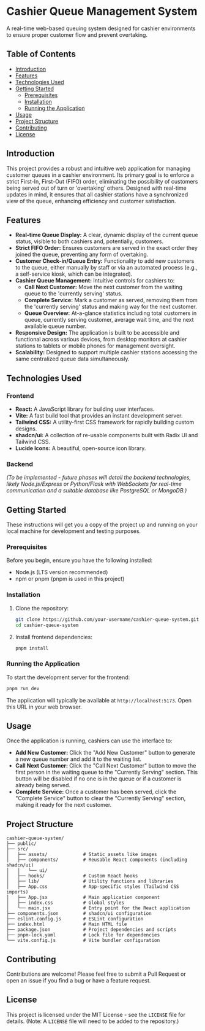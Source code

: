 # Cashier Queue Management System

A real-time web-based queuing system designed for cashier environments to ensure proper customer flow and prevent overtaking.

## Table of Contents

- [Introduction](#introduction)
- [Features](#features)
- [Technologies Used](#technologies-used)
- [Getting Started](#getting-started)
  - [Prerequisites](#prerequisites)
  - [Installation](#installation)
  - [Running the Application](#running-the-application)
- [Usage](#usage)
- [Project Structure](#project-structure)
- [Contributing](#contributing)
- [License](#license)

## Introduction

This project provides a robust and intuitive web application for managing customer queues in a cashier environment. Its primary goal is to enforce a strict First-In, First-Out (FIFO) order, eliminating the possibility of customers being served out of turn or 'overtaking' others. Designed with real-time updates in mind, it ensures that all cashier stations have a synchronized view of the queue, enhancing efficiency and customer satisfaction.

## Features

- **Real-time Queue Display:** A clear, dynamic display of the current queue status, visible to both cashiers and, potentially, customers.
- **Strict FIFO Order:** Ensures customers are served in the exact order they joined the queue, preventing any form of overtaking.
- **Customer Check-in/Queue Entry:** Functionality to add new customers to the queue, either manually by staff or via an automated process (e.g., a self-service kiosk, which can be integrated).
- **Cashier Queue Management:** Intuitive controls for cashiers to:
  - **Call Next Customer:** Move the next customer from the waiting queue to the 'currently serving' status.
  - **Complete Service:** Mark a customer as served, removing them from the 'currently serving' status and making way for the next customer.
  - **Queue Overview:** At-a-glance statistics including total customers in queue, currently serving customer, average wait time, and the next available queue number.
- **Responsive Design:** The application is built to be accessible and functional across various devices, from desktop monitors at cashier stations to tablets or mobile phones for management oversight.
- **Scalability:** Designed to support multiple cashier stations accessing the same centralized queue data simultaneously.

## Technologies Used

### Frontend
- **React:** A JavaScript library for building user interfaces.
- **Vite:** A fast build tool that provides an instant development server.
- **Tailwind CSS:** A utility-first CSS framework for rapidly building custom designs.
- **shadcn/ui:** A collection of re-usable components built with Radix UI and Tailwind CSS.
- **Lucide Icons:** A beautiful, open-source icon library.

### Backend
*(To be implemented - future phases will detail the backend technologies, likely Node.js/Express or Python/Flask with WebSockets for real-time communication and a suitable database like PostgreSQL or MongoDB.)*

## Getting Started

These instructions will get you a copy of the project up and running on your local machine for development and testing purposes.

### Prerequisites

Before you begin, ensure you have the following installed:
- Node.js (LTS version recommended)
- npm or pnpm (pnpm is used in this project)

### Installation

1. Clone the repository:
   ```bash
   git clone https://github.com/your-username/cashier-queue-system.git
   cd cashier-queue-system
   ```

2. Install frontend dependencies:
   ```bash
   pnpm install
   ```

### Running the Application

To start the development server for the frontend:

```bash
pnpm run dev
```

The application will typically be available at `http://localhost:5173`. Open this URL in your web browser.

## Usage

Once the application is running, cashiers can use the interface to:

- **Add New Customer:** Click the "Add New Customer" button to generate a new queue number and add it to the waiting list.
- **Call Next Customer:** Click the "Call Next Customer" button to move the first person in the waiting queue to the "Currently Serving" section. This button will be disabled if no one is in the queue or if a customer is already being served.
- **Complete Service:** Once a customer has been served, click the "Complete Service" button to clear the "Currently Serving" section, making it ready for the next customer.

## Project Structure

```
cashier-queue-system/
├── public/
├── src/
│   ├── assets/             # Static assets like images
│   ├── components/         # Reusable React components (including shadcn/ui)
│   │   └── ui/
│   ├── hooks/              # Custom React hooks
│   ├── lib/                # Utility functions and libraries
│   ├── App.css             # App-specific styles (Tailwind CSS imports)
│   ├── App.jsx             # Main application component
│   ├── index.css           # Global styles
│   └── main.jsx            # Entry point for the React application
├── components.json         # shadcn/ui configuration
├── eslint.config.js        # ESLint configuration
├── index.html              # Main HTML file
├── package.json            # Project dependencies and scripts
├── pnpm-lock.yaml          # Lock file for dependencies
└── vite.config.js          # Vite bundler configuration
```

## Contributing

Contributions are welcome! Please feel free to submit a Pull Request or open an issue if you find a bug or have a feature request.

## License

This project is licensed under the MIT License - see the `LICENSE` file for details. (Note: A `LICENSE` file will need to be added to the repository.)


